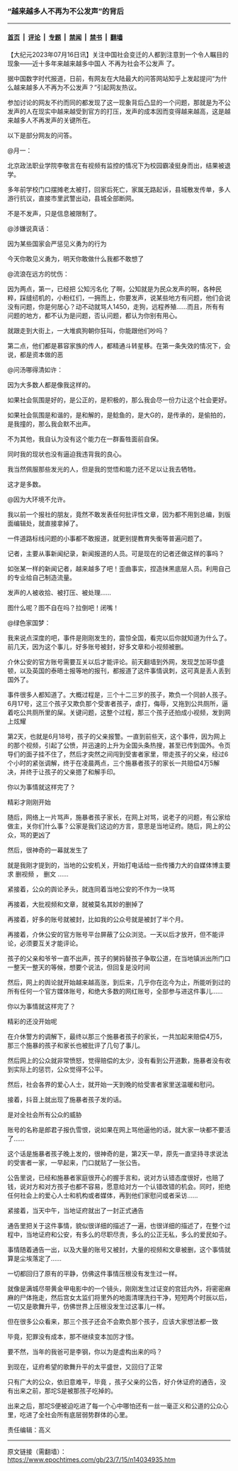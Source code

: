 ### “越来越多人不再为不公发声”的背后

---

#### [首页](../../../..?n14034935) &nbsp;|&nbsp; [评论](../../../../../epoch-comment?n14034935) &nbsp;|&nbsp; [专题](../../../../../epoch-special?n14034935) &nbsp;|&nbsp; [禁闻](../../../../../epoch-news?n14034935) &nbsp;|&nbsp; [禁书](../../../../../books?n14034935) &nbsp;|&nbsp; [翻墙](https://github.com/gfw-breaker/nogfw/blob/master/README.md?n14034935)


<div class="post_content" id="artbody" itemprop="articleBody">
 <!-- article content begin -->
 <p>
  【大纪元2023年07月16日讯】关注中国社会变迁的人都到注意到一个令人瞩目的现象——近十多年来越来越多中国人
  <ok href="https://www.epochtimes.com/gb/tag/%E4%B8%8D%E5%86%8D%E4%B8%BA%E7%A4%BE%E4%BC%9A%E4%B8%8D%E5%85%AC%E5%8F%91%E5%A3%B0.html">
   不再为社会不公发声
  </ok>
  了。
 </p>
 <p>
  据中国数字时代报道，日前，有网友在大陆最大的问答网站知乎上发起提问“为什么越来越多人不再为不公发声？”引起网友热议。
 </p>
 <p>
  参加讨论的网友不约而同的都发现了这一现象背后凸显的一个问题，那就是为不公发声的人在现实中越来越受到官方的打压，发声的成本因而变得越来越高，这是越来越多人不再发声的关键所在。
 </p>
 <p>
  以下是部分网友的问答。
 </p>
 <p>
  @月一：
 </p>
 <p>
  北京政法职业学院李敬言在有视频有监控的情况下为校园霸凌挺身而出，结果被退学。
 </p>
 <p>
  多年前学校门口摆摊老太被打，回家后死亡，家属无路起诉，县城散发传单，多人游行抗议，直接市里武警出动，县城全部断网。
 </p>
 <p>
  不是不发声，只是信息被限制了。
 </p>
 <p>
  @涉嫌说真话：
 </p>
 <p>
  因为某些国家会严惩见义勇为的行为
 </p>
 <p>
  今天你敢见义勇为，明天你敢做什么我都不敢想了
 </p>
 <p>
  @流浪在远方的忧伤：
 </p>
 <p>
  因为两点，第一，已经把
  <ok href="https://www.epochtimes.com/gb/tag/%E5%85%AC%E7%9F%A5%E6%B1%A1%E5%90%8D%E5%8C%96.html">
   公知污名化
  </ok>
  了啊，公知就是为民众发声的啊，各种民粹，踩缝纫机的，小粉红们，一拥而上，你要发声，说某些地方有问题，他们会说没有问题，你是何居心？动不动就骂人1450，走狗，远程养殖……而且，所有有问题的地方，都不认为是问题，否认问题，都认为你别有用心。
 </p>
 <p>
  就跟走到大街上，一大堆疯狗朝你狂叫，你能跟他们吵吗？
 </p>
 <p>
  第二点，他们都是慕容家族的传人，都精通斗转星移。在第一条失效的情况下，会说，都是资本做的恶
 </p>
 <p>
  @问汤哪得清如许：
 </p>
 <p>
  因为大多数人都是像我这样的。
 </p>
 <p>
  如果社会氛围是好的，是公正的，是积极的，那么我会尽一份力让这个社会更好。
 </p>
 <p>
  如果社会氛围是和谐的，是和解的，是鲶鱼的，是大G的，是传承的，是偷拍的，是我撞的，那么我会默不出声。
 </p>
 <p>
  不为其他，我自认为没有这个能力在一群畜牲面前自保。
 </p>
 <p>
  同时我的现状也没有逼迫我违背我的良心。
 </p>
 <p>
  我当然佩服那些发光的人，但是我的觉悟和能力还不足以让我去牺牲。
 </p>
 <p>
  这才是多数。
 </p>
 <p>
  @因为大环境不允许。
 </p>
 <p>
  我以前一个报社的朋友，竟然不敢发表任何批评性文章，因为都不用到总编，到版面编辑处，就直接拿掉了。
 </p>
 <p>
  一件道路标线问题的小事都不敢报道，就更别提教育失衡等普遍问题了。
 </p>
 <p>
  记者，主要从事新闻纪录，新闻报道的人员。可是现在的记者还做这样的事吗？
 </p>
 <p>
  如张某一样的新闻记者，越来越多了吧！歪曲事实，捏造抹黑底层人员。利用自己的专业给自己制造流量。
 </p>
 <p>
  发声的人被收拾、被打压、被处理……
 </p>
 <p>
  图什么呢？图不自在吗？拉倒吧！闭嘴！
 </p>
 <p>
  @绿色家国梦：
 </p>
 <p>
  我来说点深度的吧，事件是刚刚发生的，震惊全国，看完以后你就知道为什么了。前几天，因为这个事儿，好多账号被封，好多文章和小视频被删。
 </p>
 <p>
  介休公安的官方账号需要互关以后才能评论。前天翻墙到外网，发现芝加哥华盛顿，以及英国的泰晤士报等地的报刊，都报道了这件事情讽刺，这可真是丢人丢到国外了。
 </p>
 <p>
  事件很多人都知道了。大概过程是，三个十二三岁的孩子，欺负一个同龄人孩子。6月17号，这三个孩子又欺负那个受害者孩子，虐打，侮辱，又拖到公共厕所，逼着吃公共厕所里的屎。关键问题，这整个过程，那三个孩子还拍成小视频，发到网上炫耀
 </p>
 <p>
  第2天，也就是6月18号，孩子的父亲报警。一直到前些天，这个事件，因为网上的那个视频，引起了公愤，并迅速的上升为全国头条热搜，甚至已传到国外。令页导们的面子挂不住了，然后才突然之间闯到受害者家里，带走孩子的父亲，经过6个小时的紧张调解，终于在凌晨两点，三个施暴者孩子的家长一共赔偿4万5解决，并终于让孩子的父亲摁了和解手印。
 </p>
 <p>
  你以为事情就这样完了？
 </p>
 <p>
  精彩才刚刚开始
 </p>
 <p>
  随后，网络上一片骂声，施暴者孩子家长，在网上对骂，说老子的问题，有公家给做主，关你们什么事？公家是我们这边的方言，意思是当地证府。随后，网上的公众，骂的更凶了
 </p>
 <p>
  然后，很神奇的一幕就发生了
 </p>
 <p>
  就是我刚才提到的，当地的公安机关，开始打电话给一些传播力大的自媒体博主要求
  <ok href="https://www.epochtimes.com/gb/tag/%E5%88%A0%E8%A7%86%E9%A2%91.html">
   删视频
  </ok>
  ，
  <ok href="https://www.epochtimes.com/gb/tag/%E5%88%A0%E6%96%87.html">
   删文
  </ok>
  ……
 </p>
 <p>
  紧接着，公众的舆论矛头，就连同着当地公安的不作为一块骂
 </p>
 <p>
  再接着，大批视频和文章，就被莫名其妙的删掉了
 </p>
 <p>
  再接着，好多的账号就被封，比如我的公众号就是被封了半个月。
 </p>
 <p>
  再接着，介休公安的官方账号平台屏蔽了公众浏览。一天以后才放开，但不能评论，必须要互关才能评论。
 </p>
 <p>
  孩子的父亲和爷爷一直不出声，孩子的舅妈替孩子争取公道，在当地镇派出所门口一整天一整天的等候，想要个说法，但回复是没时间
 </p>
 <p>
  然后，网上的舆论就开始越来越高涨，到后来，几乎你在迄今为止，所能听到过的所有任何一个官方媒体账号，和绝大多数的网红账号，全部参与进这件事儿……
 </p>
 <p>
  你以为事情就这样完了？
 </p>
 <p>
  精彩的还没开始呢
 </p>
 <p>
  在介休警方的调解下，最终以那三个施暴者孩子的家长，一共加起来赔偿4万5，那三个施暴的孩子和家长也被批评了几句了事儿。
 </p>
 <p>
  然后网上的公众就非常愤怒，觉得赔偿的太少，没有看到公开道歉，施暴者没有收到实际上的惩罚，公众觉得不公平。
 </p>
 <p>
  然后，社会各界的爱心人士，就开始一天到晚的给受害者家里送温暖和慰问。
 </p>
 <p>
  接着，抖音上就出现了施暴者孩子发的话。
 </p>
 <p>
  是对全社会所有公众的威胁
 </p>
 <p>
  账号的名称是郎君子报仇雪恨，说如果在网上骂他逼他的话，就大家一块都不要活了……
 </p>
 <p>
  这个话是施暴者孩子晚上发的，很神奇的是，第2天一早，原先一直坚持寻求说法的受害者一家，一早起来，门口就贴了一张公告。
 </p>
 <p>
  公告里说，已经和施暴者家庭很开心的握手言和，说对方认错态度很好，也赔了钱，说对方和对方孩子也都不容易，愿意给对方一个认错改错的机会。同时，拒绝任何社会上的爱心人士和机构或者媒体，再到他们家慰问或者采访……
 </p>
 <p>
  紧接着，当天中午，当地证府就出了一封正式通告
 </p>
 <p>
  通告里把关于这件事情，貌似很详细的描述了一遍，也很详细的描述了，在整个过程中，当地证府和公安，有多么的尽职尽责，多么的公正无私，多么的爱民如子。
 </p>
 <p>
  事情随着通告一出，以及大量的账号又被封，大量的视频和文章被删，这个事情就算是尘埃落定了……
 </p>
 <p>
  一切都回归了原有的平静，仿佛这件事情压根没有发生过一样。
 </p>
 <p>
  就像是满城尽带黄金甲电影中的一个镜头，刚刚发生过证变的宫廷内外，将密密麻麻的尸体拖走，然后宫女太监们将里外的地面清理洗扫干净，短短两个时辰以后，一切又是歌舞升平，仿佛世界上压根没发生过这事儿一样。
 </p>
 <p>
  但在很多公众看来，那三个孩子还会不会欺负那个孩子，应该大家想法都一致
 </p>
 <p>
  毕竟，犯罪没有成本，那不继续变本加厉才怪。
 </p>
 <p>
  要不然，当年的我爸可是李钢，你以为是虚构出来的吗？
 </p>
 <p>
  到现在，证府希望的歌舞升平的太平盛世，又回归了正常
 </p>
 <p>
  只有广大的公众，依旧意难平，毕竟 ，孩子父亲的公告，好介休证府的通告，没有出来之前，那坨S是被那孩子吃掉的。
 </p>
 <p>
  出来之后，那坨S便被迫吃进了每一个心中哪怕还有一丝一毫正义和公道的公众心里，吃进了全社会所有底层弱势群体的心里。
 </p>
 <p>
  责任编辑：高义
 </p>
 <!-- article content end -->
 <div id="below_article_ad">
 </div>
</div>


---

原文链接（需翻墙）：https://www.epochtimes.com/gb/23/7/15/n14034935.htm